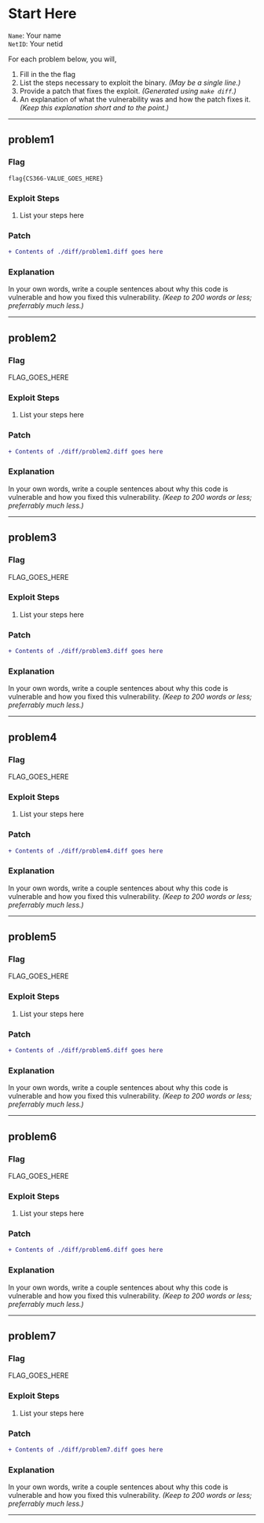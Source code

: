 # Start Here

`Name`: Your name  
`NetID`: Your netid

For each problem below, you will,

1. Fill in the the flag
2. List the steps necessary to exploit the binary. *(May be a single line.)*
3. Provide a patch that fixes the exploit. *(Generated using `make diff`.)*
4. An explanation of what the vulnerability was and how the patch fixes it. *(Keep this explanation short and to the point.)*

---

## problem1

### Flag
`flag{CS366-VALUE_GOES_HERE}`

### Exploit Steps
1. List your steps here

### Patch
```diff
+ Contents of ./diff/problem1.diff goes here
```

### Explanation
In your own words, write a couple sentences about why this code is vulnerable and how you fixed this vulnerability. *(Keep to 200 words or less; preferrably much less.)*

---

## problem2

### Flag
FLAG_GOES_HERE

### Exploit Steps
1. List your steps here

### Patch
```diff
+ Contents of ./diff/problem2.diff goes here
```

### Explanation
In your own words, write a couple sentences about why this code is vulnerable and how you fixed this vulnerability. *(Keep to 200 words or less; preferrably much less.)*

---

## problem3

### Flag
FLAG_GOES_HERE

### Exploit Steps
1. List your steps here

### Patch
```diff
+ Contents of ./diff/problem3.diff goes here
```

### Explanation
In your own words, write a couple sentences about why this code is vulnerable and how you fixed this vulnerability. *(Keep to 200 words or less; preferrably much less.)*

---

## problem4

### Flag
FLAG_GOES_HERE

### Exploit Steps
1. List your steps here

### Patch
```diff
+ Contents of ./diff/problem4.diff goes here
```

### Explanation
In your own words, write a couple sentences about why this code is vulnerable and how you fixed this vulnerability. *(Keep to 200 words or less; preferrably much less.)*

---

## problem5

### Flag
FLAG_GOES_HERE

### Exploit Steps
1. List your steps here

### Patch
```diff
+ Contents of ./diff/problem5.diff goes here
```

### Explanation
In your own words, write a couple sentences about why this code is vulnerable and how you fixed this vulnerability. *(Keep to 200 words or less; preferrably much less.)*

---

## problem6

### Flag
FLAG_GOES_HERE

### Exploit Steps
1. List your steps here

### Patch
```diff
+ Contents of ./diff/problem6.diff goes here
```

### Explanation
In your own words, write a couple sentences about why this code is vulnerable and how you fixed this vulnerability. *(Keep to 200 words or less; preferrably much less.)*

---

## problem7

### Flag
FLAG_GOES_HERE

### Exploit Steps
1. List your steps here

### Patch
```diff
+ Contents of ./diff/problem7.diff goes here
```

### Explanation
In your own words, write a couple sentences about why this code is vulnerable and how you fixed this vulnerability. *(Keep to 200 words or less; preferrably much less.)*

---
